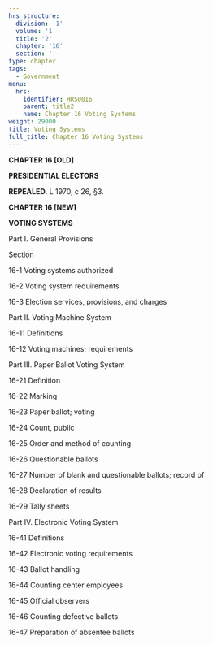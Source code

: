 ```yaml
---
hrs_structure:
  division: '1'
  volume: '1'
  title: '2'
  chapter: '16'
  section: ''
type: chapter
tags:
  - Government
menu:
  hrs:
    identifier: HRS0016
    parent: title2
    name: Chapter 16 Voting Systems
weight: 29000
title: Voting Systems
full_title: Chapter 16 Voting Systems
---
```

**CHAPTER 16 [OLD]**

**PRESIDENTIAL ELECTORS**

**REPEALED.** L 1970, c 26, §3.

**CHAPTER 16 [NEW]**

**VOTING SYSTEMS**

Part I. General Provisions

Section

16-1 Voting systems authorized

16-2 Voting system requirements

16-3 Election services, provisions, and charges

Part II. Voting Machine System

16-11 Definitions

16-12 Voting machines; requirements

Part III. Paper Ballot Voting System

16-21 Definition

16-22 Marking

16-23 Paper ballot; voting

16-24 Count, public

16-25 Order and method of counting

16-26 Questionable ballots

16-27 Number of blank and questionable ballots; record of

16-28 Declaration of results

16-29 Tally sheets

Part IV. Electronic Voting System

16-41 Definitions

16-42 Electronic voting requirements

16-43 Ballot handling

16-44 Counting center employees

16-45 Official observers

16-46 Counting defective ballots

16-47 Preparation of absentee ballots